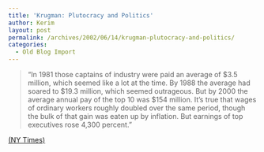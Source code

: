```yaml
---
title: 'Krugman: Plutocracy and Politics'
author: Kerim
layout: post
permalink: /archives/2002/06/14/krugman-plutocracy-and-politics/
categories:
  - Old Blog Import
---
```


>   &#8220;In 1981 those captains of industry were paid an average of $3.5 million, which seemed like a lot at the time. By 1988 the average had soared to $19.3 million, which seemed outrageous. But by 2000 the average annual pay of the top 10 was $154 million. It&#8217;s true that wages of ordinary workers roughly doubled over the same period, though the bulk of that gain was eaten up by inflation. But earnings of top executives rose 4,300 percent.&#8221;


<a href="http://www.nytimes.com/2002/06/14/opinion/14KRUG.html" onclick="_gaq.push(['_trackEvent', 'outbound-article', 'http://www.nytimes.com/2002/06/14/opinion/14KRUG.html', '(NY Times)']);" >(NY Times)</a>

